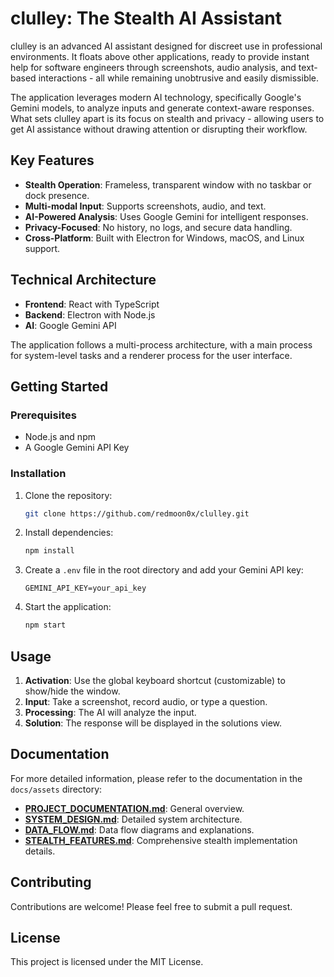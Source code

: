 # clulley: The Stealth AI Assistant

clulley is an advanced AI assistant designed for discreet use in professional environments. It floats above other applications, ready to provide instant help for software engineers through screenshots, audio analysis, and text-based interactions - all while remaining unobtrusive and easily dismissible.

The application leverages modern AI technology, specifically Google's Gemini models, to analyze inputs and generate context-aware responses. What sets clulley apart is its focus on stealth and privacy - allowing users to get AI assistance without drawing attention or disrupting their workflow.

## Key Features

- **Stealth Operation**: Frameless, transparent window with no taskbar or dock presence.
- **Multi-modal Input**: Supports screenshots, audio, and text.
- **AI-Powered Analysis**: Uses Google Gemini for intelligent responses.
- **Privacy-Focused**: No history, no logs, and secure data handling.
- **Cross-Platform**: Built with Electron for Windows, macOS, and Linux support.

## Technical Architecture

- **Frontend**: React with TypeScript
- **Backend**: Electron with Node.js
- **AI**: Google Gemini API

The application follows a multi-process architecture, with a main process for system-level tasks and a renderer process for the user interface.

## Getting Started

### Prerequisites

- Node.js and npm
- A Google Gemini API Key

### Installation

1. Clone the repository:
   ```bash
   git clone https://github.com/redmoon0x/clulley.git
   ```
2. Install dependencies:
   ```bash
   npm install
   ```
3. Create a `.env` file in the root directory and add your Gemini API key:
   ```
   GEMINI_API_KEY=your_api_key
   ```
4. Start the application:
   ```bash
   npm start
   ```

## Usage

1. **Activation**: Use the global keyboard shortcut (customizable) to show/hide the window.
2. **Input**: Take a screenshot, record audio, or type a question.
3. **Processing**: The AI will analyze the input.
4. **Solution**: The response will be displayed in the solutions view.

## Documentation

For more detailed information, please refer to the documentation in the `docs/assets` directory:

- **[PROJECT_DOCUMENTATION.md](./docs/assets/PROJECT_DOCUMENTATION.md)**: General overview.
- **[SYSTEM_DESIGN.md](./docs/assets/SYSTEM_DESIGN.md)**: Detailed system architecture.
- **[DATA_FLOW.md](./docs/assets/DATA_FLOW.md)**: Data flow diagrams and explanations.
- **[STEALTH_FEATURES.md](./docs/assets/STEALTH_FEATURES.md)**: Comprehensive stealth implementation details.

## Contributing

Contributions are welcome! Please feel free to submit a pull request.

## License

This project is licensed under the MIT License.

